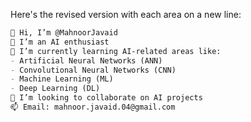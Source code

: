 Here's the revised version with each area on a new line:

```markdown
👋 Hi, I’m @MahnoorJavaid  
👀 I’m an AI enthusiast  
🌱 I’m currently learning AI-related areas like:  
- Artificial Neural Networks (ANN)  
- Convolutional Neural Networks (CNN)  
- Machine Learning (ML)  
- Deep Learning (DL)  
💞️ I’m looking to collaborate on AI projects  
📫 Email: mahnoor.javaid.04@gmail.com  
```

<!---
MahnoorJavaid/MahnoorJavaid is a ✨ special ✨ repository because its `README.md` (this file) appears on your GitHub profile.
You can click the Preview link to take a look at your changes.
--->
